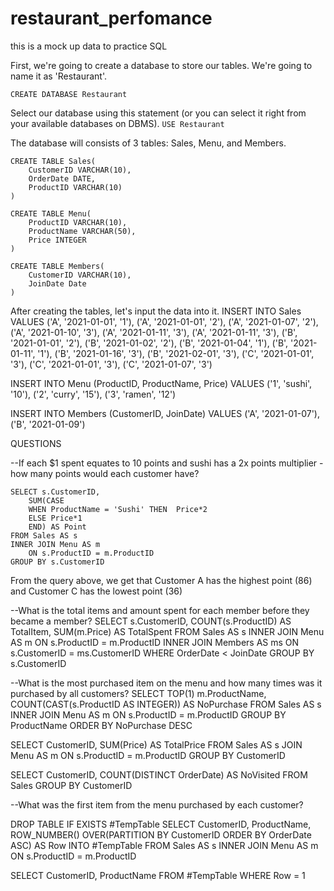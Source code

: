 # restaurant_perfomance
this is a mock up data to practice SQL

First, we're going to create a database to store our tables. We're going to name it as 'Restaurant'.

```CREATE DATABASE Restaurant```

Select our database using this statement (or you can select it right from your available databases on DBMS).
```USE Restaurant```

The database will consists of 3 tables: Sales, Menu, and Members.
```
CREATE TABLE Sales(
	CustomerID VARCHAR(10),
	OrderDate DATE,
	ProductID VARCHAR(10)
)

CREATE TABLE Menu(
	ProductID VARCHAR(10),
	ProductName VARCHAR(50),
	Price INTEGER
)

CREATE TABLE Members(
	CustomerID VARCHAR(10),
	JoinDate Date
)
```

After creating the tables, let's input the data into it.
INSERT INTO Sales VALUES
('A', '2021-01-01', '1'), 
('A', '2021-01-01', '2'), 
('A', '2021-01-07', '2'), 
('A', '2021-01-10', '3'), 
('A', '2021-01-11', '3'), 
('A', '2021-01-11', '3'), 
('B', '2021-01-01', '2'), 
('B', '2021-01-02', '2'), 
('B', '2021-01-04', '1'), 
('B', '2021-01-11', '1'), 
('B', '2021-01-16', '3'), 
('B', '2021-02-01', '3'), 
('C', '2021-01-01', '3'), 
('C', '2021-01-01', '3'), 
('C', '2021-01-07', '3')

INSERT INTO Menu (ProductID, ProductName, Price) VALUES
('1', 'sushi', '10'), 
('2', 'curry', '15'), 
('3', 'ramen', '12')

INSERT INTO Members (CustomerID, JoinDate) VALUES
('A', '2021-01-07'), 
('B', '2021-01-09')

QUESTIONS

--If each $1 spent equates to 10 points and sushi has a 2x points multiplier - how many points would each customer have?
```
SELECT s.CustomerID,
	SUM(CASE
	WHEN ProductName = 'Sushi' THEN  Price*2
	ELSE Price*1
	END) AS Point
FROM Sales AS s
INNER JOIN Menu AS m
	ON s.ProductID = m.ProductID
GROUP BY s.CustomerID
```
 
From the query above, we get that Customer A has the highest point (86) and Customer C has the lowest point (36)


--What is the total items and amount spent for each member before they became a member?
SELECT s.CustomerID, COUNT(s.ProductID) AS TotalItem, SUM(m.Price) AS TotalSpent
FROM Sales AS s
INNER JOIN Menu AS m
	ON s.ProductID = m.ProductID
INNER JOIN Members AS ms
	ON s.CustomerID = ms.CustomerID
WHERE OrderDate < JoinDate
GROUP BY s.CustomerID




--What is the most purchased item on the menu and how many times was it purchased by all customers?
SELECT TOP(1) m.ProductName, COUNT(CAST(s.ProductID AS INTEGER)) AS NoPurchase
FROM Sales AS s
INNER JOIN Menu AS m
	ON s.ProductID = m.ProductID
GROUP BY ProductName
ORDER BY NoPurchase DESC

SELECT CustomerID, SUM(Price) AS TotalPrice
FROM Sales AS s
JOIN Menu AS m
	ON s.ProductID = m.ProductID
GROUP BY CustomerID

SELECT CustomerID, COUNT(DISTINCT OrderDate) AS NoVisited
FROM Sales
GROUP BY CustomerID

--What was the first item from the menu purchased by each customer?

DROP TABLE IF EXISTS #TempTable
SELECT CustomerID, ProductName,
ROW_NUMBER() OVER(PARTITION BY CustomerID ORDER BY OrderDate ASC) AS Row
INTO #TempTable FROM Sales AS s
INNER JOIN Menu AS m
	ON s.ProductID = m.ProductID

SELECT CustomerID, ProductName
FROM #TempTable
WHERE Row = 1
